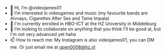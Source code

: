 - 👋 Hi, I’m @videojames01
- 👀 I’m interested in videogames and music (my favourite bands are Alvvays, Cigarettes After Sex and Tame Impala)
- 🌱 I'm currently enrolled in HBO-ICT at the HZ University in Middelburg 
- 💞️ I’m looking to collaborate on anything that you think I'll be good at, but I'm not very advanced yet haha
- 📫 How to reach me: My Instagram is also videojames01, you can DM me. Or just email me at open0008@hz.nl

<!---
videojames01/videojames01 is a ✨ special ✨ repository because its `README.md` (this file) appears on your GitHub profile.
You can click the Preview link to take a look at your changes.
--->
